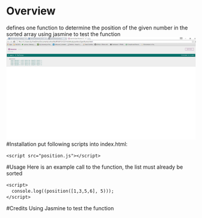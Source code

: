 # Overview
defines one function to determine the position of the given number in the sorted array
using jasmine to test the function
 ![screenshot](https://raw.githubusercontent.com/symorikawa/position/master/doc/Capture.PNG)
#Installation
put following scripts into index.html:
```
<script src="position.js"></script>
```

#Usage
Here is an example call to the function, the list must already be sorted
```
<script>
  console.log((position([1,3,5,6], 5)));
</script>
```
#Credits
Using Jasmine to test the function
